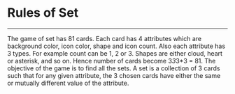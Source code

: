 # Rules of Set
----

The game of set has 81 cards. Each card has 4 attributes which are background color, icon color, shape and icon count. Also each attribute has 3 types. For example count can be 1, 2 or 3. Shapes are either cloud, heart or asterisk, and so on. Hence number of cards become 3*3*3*3 = 81. The objective of the game is to find all the sets.
 A set is a collection of 3 cards such that for any given attribute, the 3 chosen cards have either the same or mutually different value of the attribute.